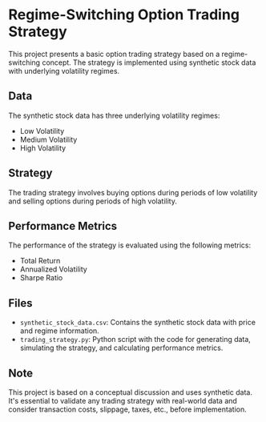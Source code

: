
# Regime-Switching Option Trading Strategy

This project presents a basic option trading strategy based on a regime-switching concept. The strategy is implemented using synthetic stock data with underlying volatility regimes.

## Data

The synthetic stock data has three underlying volatility regimes:
- Low Volatility
- Medium Volatility
- High Volatility

## Strategy

The trading strategy involves buying options during periods of low volatility and selling options during periods of high volatility.

## Performance Metrics

The performance of the strategy is evaluated using the following metrics:
- Total Return
- Annualized Volatility
- Sharpe Ratio

## Files
- `synthetic_stock_data.csv`: Contains the synthetic stock data with price and regime information.
- `trading_strategy.py`: Python script with the code for generating data, simulating the strategy, and calculating performance metrics.

## Note

This project is based on a conceptual discussion and uses synthetic data. It's essential to validate any trading strategy with real-world data and consider transaction costs, slippage, taxes, etc., before implementation.
